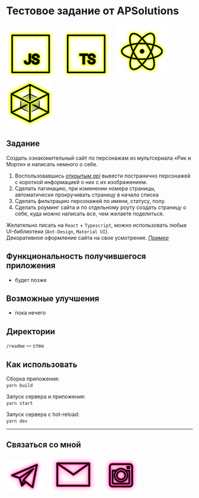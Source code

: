 # Тестовое задание от APSolutions

<!-- _[Ссылка на приложение](http://178.128.136.91/ "Приложение")_  
_github подставляет `s` в `http`, она там не нужна_   -->

<p>
  <a href="https://developer.mozilla.org/ru/docs/Web/JavaScript"><img src="readme/icon-js.svg" alt="JS"></a>
    <img src="readme/icon-whitespace-5px.svg"/>
  <a href="https://www.typescriptlang.org/"><img src="readme/icon-ts.svg" alt="TS"></a>
    <img src="readme/icon-whitespace-5px.svg"/>
  <a href="https://ru.reactjs.org/"><img src="readme/icon-react.svg" alt="React"></a>
    <img src="readme/icon-whitespace-5px.svg"/>
  <a href="https://webpack.js.org/"><img src="readme/icon-webpack.svg" alt="WebPack"></a>
    <img src="readme/icon-whitespace-5px.svg"/>
</p>

## Задание

Создать ознакомительный сайт по персонажам из мультсериала «Рик и Морти» и написать немного о себе.
1) Воспользовавшись _[открытым api](https://rickandmortyapi.com/)_ вывести постранично персонажей с короткой информацией о них с их изображением.
2) Сделать пагинацию, при изменении номера страницы, автоматически прокручивать страницу в начало списка
3) Сделать фильтрацию персонажей по имени, статусу, полу.
4) Сделать роуминг сайта и по отдельному роуту создать страницу о себе, куда можно написать все, чем желаете поделиться.

Желательно писать на `React` + `Typescript`, можно использовать любые UI-библиотеки (`Ant-Design`, `Material UI`).  
Декоративное оформление сайта на свое усмотрение. _[Пример](https://yadi.sk/d/-CJ_DVOZBd5UtA)_  

## Функциональность получившегося приложения

- будет позже

## Возможные улучшения

- пока нечего

## Директории

`/readme` — стек  

## Как использовать

Сборка приложения:  
`yarn build`

Запуск сервера и приложения:  
`yarn start`

Запуск сервера с hot-reload:  
`yarn dev`

---

## Связаться со мной

<p>
  <a href="https://t.me/evgevgevge"><img src="readme/icon-tg.svg" alt="Telegram"></a>
    <img src="readme/icon-whitespace-5px.svg"/>
  <a href="mailto:beagle-elgaeb@ya.ru"><img src="readme/icon-mail.svg" alt="Mail"></a>
    <img src="readme/icon-whitespace-5px.svg"/>
  <a href="https://www.instagram.com/evg._.su/"><img src="readme/icon-inst.svg" alt="Instagram"></a>
</p>